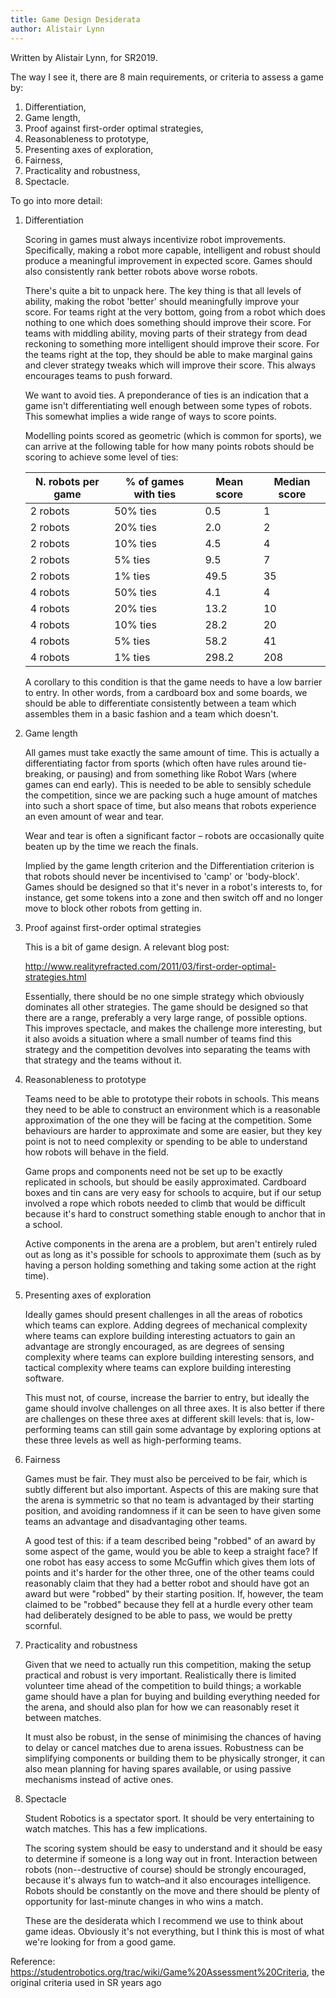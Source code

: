 ```yaml
---
title: Game Design Desiderata
author: Alistair Lynn
---
```


Written by Alistair Lynn, for SR2019.

The way I see it, there are 8 main requirements, or criteria to assess a game by:

1. Differentiation,
2. Game length,
3. Proof against first-order optimal strategies,
4. Reasonableness to prototype,
5. Presenting axes of exploration,
6. Fairness,
7. Practicality and robustness,
8. Spectacle.

To go into more detail:

1. Differentiation

    Scoring in games must always incentivize robot improvements.
    Specifically, making a robot more capable, intelligent and robust
    should produce a meaningful improvement in expected score. Games
    should also consistently rank better robots above worse robots.

    There's quite a bit to unpack here. The key thing is that all levels
    of ability, making the robot 'better' should meaningfully improve your
    score. For teams right at the very bottom, going from a robot which
    does nothing to one which does something should improve their score.
    For teams with middling ability, moving parts of their strategy from
    dead reckoning to something more intelligent should improve their
    score. For the teams right at the top, they should be able to make
    marginal gains and clever strategy tweaks which will improve their
    score. This always encourages teams to push forward.

    We want to avoid ties. A preponderance of ties is an indication that a
    game isn't differentiating well enough between some types of robots.
    This somewhat implies a wide range of ways to score points.

    Modelling points scored as geometric (which is common for sports), we
    can arrive at the following table for how many points robots should be
    scoring to achieve some level of ties:

    | N. robots per game | % of games with ties | Mean score | Median score |
    | --- | --- | --- | --- |
    | 2 robots | 50% ties | 0.5 | 1 |
    | 2 robots | 20% ties | 2.0 | 2 |
    | 2 robots | 10% ties | 4.5 | 4 |
    | 2 robots | 5% ties | 9.5 | 7 |
    | 2 robots | 1% ties | 49.5 | 35 |
    | 4 robots | 50% ties | 4.1 | 4 |
    | 4 robots | 20% ties | 13.2 | 10 |
    | 4 robots | 10% ties | 28.2 | 20 |
    | 4 robots | 5% ties | 58.2 | 41 |
    | 4 robots | 1% ties | 298.2 | 208 |

    A corollary to this condition is that the game needs to have a low
    barrier to entry. In other words, from a cardboard box and some
    boards, we should be able to differentiate consistently between a team
    which assembles them in a basic fashion and a team which doesn't.


2. Game length

    All games must take exactly the same amount of time. This is actually
    a differentiating factor from sports (which often have rules around
    tie-breaking, or pausing) and from something like Robot Wars (where
    games can end early). This is needed to be able to sensibly schedule
    the competition, since we are packing such a huge amount of matches
    into such a short space of time, but also means that robots experience
    an even amount of wear and tear.

    Wear and tear is often a significant factor – robots are occasionally
    quite beaten up by the time we reach the finals.

    Implied by the game length criterion and the Differentiation criterion
    is that robots should never be incentivised to 'camp' or 'body-block'.
    Games should be designed so that it's never in a robot's interests to,
    for instance, get some tokens into a zone and then switch off and no
    longer move to block other robots from getting in.


3. Proof against first-order optimal strategies

    This is a bit of game design. A relevant blog post:

    http://www.realityrefracted.com/2011/03/first-order-optimal-strategies.html

    Essentially, there should be no one simple strategy which obviously
    dominates all other strategies. The game should be designed so that
    there are a range, preferably a very large range, of possible options.
    This improves spectacle, and makes the challenge more interesting, but
    it also avoids a situation where a small number of teams find this
    strategy and the competition devolves into separating the teams with
    that strategy and the teams without it.


4. Reasonableness to prototype

    Teams need to be able to prototype their robots in schools. This means
    they need to be able to construct an environment which is a reasonable
    approximation of the one they will be facing at the competition. Some
    behaviours are harder to approximate and some are easier, but they key
    point is not to need complexity or spending to be able to understand
    how robots will behave in the field.

    Game props and components need not be set up to be exactly replicated
    in schools, but should be easily approximated. Cardboard boxes and tin
    cans are very easy for schools to acquire, but if our setup involved a
    rope which robots needed to climb that would be difficult because it's
    hard to construct something stable enough to anchor that in a school.

    Active components in the arena are a problem, but aren't entirely
    ruled out as long as it's possible for schools to approximate them
    (such as by having a person holding something and taking some action
    at the right time).


5. Presenting axes of exploration

    Ideally games should present challenges in all the areas of robotics
    which teams can explore. Adding degrees of mechanical complexity where
    teams can explore building interesting actuators to gain an advantage
    are strongly encouraged, as are degrees of sensing complexity where
    teams can explore building interesting sensors, and tactical
    complexity where teams can explore building interesting software.

    This must not, of course, increase the barrier to entry, but ideally
    the game should involve challenges on all three axes. It is also
    better if there are challenges on these three axes at different skill
    levels: that is, low-performing teams can still gain some advantage by
    exploring options at these three levels as well as high-performing
    teams.


6. Fairness

    Games must be fair. They must also be perceived to be fair, which is
    subtly different but also important. Aspects of this are making sure
    that the arena is symmetric so that no team is advantaged by their
    starting position, and avoiding randomness if it can be seen to have
    given some teams an advantage and disadvantaging other teams.

    A good test of this: if a team described being "robbed" of an award by
    some aspect of the game, would you be able to keep a straight face? If
    one robot has easy access to some McGuffin which gives them lots of
    points and it's harder for the other three, one of the other teams
    could reasonably claim that they had a better robot and should have
    got an award but were "robbed" by their starting position. If,
    however, the team claimed to be "robbed" because they fell at a hurdle
    every other team had deliberately designed to be able to pass, we
    would be pretty scornful.


7. Practicality and robustness

    Given that we need to actually run this competition, making the setup
    practical and robust is very important. Realistically there is limited
    volunteer time ahead of the competition to build things; a workable
    game should have a plan for buying and building everything needed for
    the arena, and should also plan for how we can reasonably reset it
    between matches.

    It must also be robust, in the sense of minimising the chances of
    having to delay or cancel matches due to arena issues. Robustness can
    be simplifying components or building them to be physically stronger,
    it can also mean planning for having spares available, or using
    passive mechanisms instead of active ones.


8. Spectacle

    Student Robotics is a spectator sport. It should be very entertaining
    to watch matches. This has a few implications.

    The scoring system should be easy to understand and it should be easy
    to determine if someone is a long way out in front. Interaction
    between robots (non--destructive of course) should be strongly
    encouraged, because it's always fun to watch–and it also encourages
    intelligence. Robots should be constantly on the move and there should
    be plenty of opportunity for last-minute changes in who wins a match.


    These are the desiderata which I recommend we use to think about game
    ideas. Obviously it's not everything, but I think this is most of what
    we're looking for from a good game.

Reference: https://studentrobotics.org/trac/wiki/Game%20Assessment%20Criteria,
the original criteria used in SR years ago
